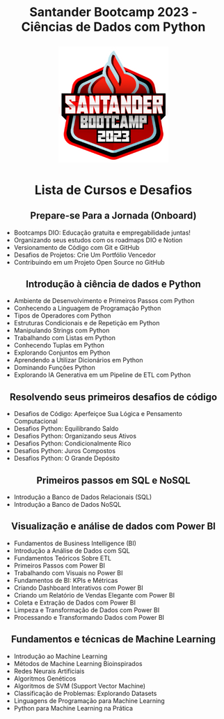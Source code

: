 <h1 align="center"> Santander Bootcamp 2023 - Ciências de Dados com Python
 
<p align="center" width="100%">
  <img width="50%" src="img/santander.png">
</p>

<h1 align="center"> Lista de Cursos e Desafios

<h2 align="center"> Prepare-se Para a Jornada (Onboard)</h2>
    <ul>
        <li>Bootcamps DIO: Educação gratuita e empregabilidade juntas!</li>
        <li>Organizando seus estudos com os roadmaps DIO e Notion</li>
        <li>Versionamento de Código com Git e GitHub</li>
        <li>Desafios de Projetos: Crie Um Portfólio Vencedor</li>
        <li>Contribuindo em um Projeto Open Source no GitHub</li>
    </ul>

<h2 align="center"> Introdução à ciência de dados e Python</h2>
    <ul>
        <li>Ambiente de Desenvolvimento e Primeiros Passos com Python</li>
        <li>Conhecendo a Linguagem de Programação Python</li>
        <li>Tipos de Operadores com Python</li>
        <li>Estruturas Condicionais e de Repetição em Python</li>
        <li>Manipulando Strings com Python</li>
        <li>Trabalhando com Listas em Python</li>
        <li>Conhecendo Tuplas em Python</li>
        <li>Explorando Conjuntos em Python</li>
        <li>Aprendendo a Utilizar Dicionários em Python</li>
        <li>Dominando Funções Python</li>
        <li>Explorando IA Generativa em um Pipeline de ETL com Python</li>
    </ul>

<h2 align="center"> Resolvendo seus primeiros desafios de código</h2>
    <ul>
        <li>Desafios de Código: Aperfeiçoe Sua Lógica e Pensamento Computacional</li>
        <li>Desafios Python: Equilibrando Saldo</li>
        <li>Desafios Python: Organizando seus Ativos</li>
        <li>Desafios Python: Condicionalmente Rico</li>
        <li>Desafios Python: Juros Compostos</li>
        <li>Desafios Python: O Grande Depósito</li>
    </ul>

<h2 align="center"> Primeiros passos em SQL e NoSQL</h2>
    <ul>
        <li>Introdução a Banco de Dados Relacionais (SQL)</li>
        <li>Introdução a Banco de Dados NoSQL</li>
    </ul>

<h2 align="center"> Visualização e análise de dados com Power BI</h2>
    <ul>
        <li>Fundamentos de Business Intelligence (BI)</li>
        <li>Introdução a Análise de Dados com SQL</li>
        <li>Fundamentos Teóricos Sobre ETL</li>
        <li>Primeiros Passos com Power BI</li>
        <li>Trabalhando com Visuais no Power BI</li>
        <li>Fundamentos de BI: KPIs e Métricas</li>
        <li>Criando Dashboard Interativos com Power BI</li>
        <li>Criando um Relatório de Vendas Elegante com Power BI</li>
        <li>Coleta e Extração de Dados com Power BI</li>
        <li>Limpeza e Transformação de Dados com Power BI</li>
        <li>Processando e Transformando Dados com Power BI</li>
    </ul>
  
<h2 align="center"> Fundamentos e técnicas de Machine Learning</h2>
    <ul>
        <li>Introdução ao Machine Learning</li>
        <li>Métodos de Machine Learning Bioinspirados</li>
        <li>Redes Neurais Artificiais</li>
        <li>Algoritmos Genéticos</li>
        <li>Algoritmos de SVM (Support Vector Machine)</li>
        <li>Classificação de Problemas: Explorando Datasets</li>
        <li>Linguagens de Programação para Machine Learning</li>
        <li>Python para Machine Learning na Prática</li>
    </ul>
</p>
